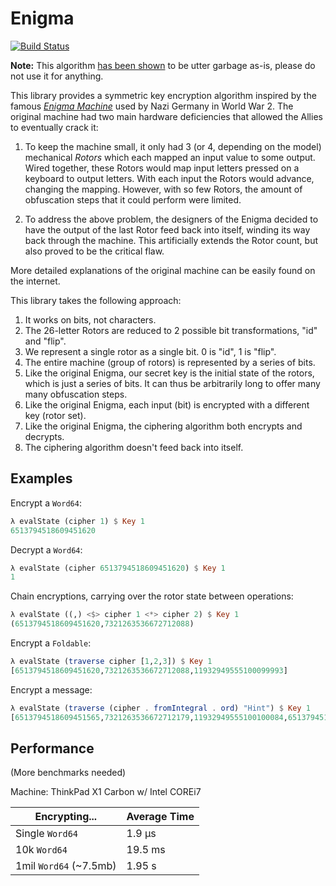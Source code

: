 Enigma
======

[![Build Status](https://travis-ci.org/fosskers/enigma.svg?branch=master)](https://travis-ci.org/fosskers/enigma)

**Note:** This algorithm [has been
shown](https://www.reddit.com/r/crypto/comments/5tudkl/a_modernized_enigma_algorithm/)
to be utter garbage as-is, please do not use it for anything.

This library provides a symmetric key encryption algorithm inspired by the
famous [*Enigma Machine*](https://en.wikipedia.org/wiki/Enigma_machine) used
by Nazi Germany in World War 2. The original machine had two main hardware
deficiencies that allowed the Allies to eventually crack it:

1. To keep the machine small, it only had 3 (or 4, depending on the model)
mechanical *Rotors* which each mapped an input value to some output. Wired
together, these Rotors would map input letters pressed on a keyboard to
output letters. With each input the Rotors would advance, changing the
mapping. However, with so few Rotors, the amount of obfuscation steps that
it could perform were limited.

2. To address the above problem, the designers of the Enigma decided to have
the output of the last Rotor feed back into itself, winding its way back
through the machine. This artificially extends the Rotor count, but also
proved to be the critical flaw.

More detailed explanations of the original machine can be easily found on
the internet.

This library takes the following approach:

1. It works on bits, not characters.
2. The 26-letter Rotors are reduced to 2 possible bit transformations, "id" and "flip".
3. We represent a single rotor as a single bit. 0 is "id", 1 is "flip".
4. The entire machine (group of rotors) is represented by a series of bits.
5. Like the original Enigma, our secret key is the initial state of the rotors,
   which is just a series of bits. It can thus be arbitrarily long to offer
   many many obfuscation steps.
6. Like the original Enigma, each input (bit) is encrypted with a different key (rotor set).
7. Like the original Enigma, the ciphering algorithm both encrypts and decrypts.
8. The ciphering algorithm doesn't feed back into itself.

Examples
--------

Encrypt a `Word64`:
```haskell
λ evalState (cipher 1) $ Key 1
6513794518609451620
```

Decrypt a `Word64`:
```haskell
λ evalState (cipher 6513794518609451620) $ Key 1
1
```

Chain encryptions, carrying over the rotor state between operations:
```haskell
λ evalState ((,) <$> cipher 1 <*> cipher 2) $ Key 1
(6513794518609451620,7321263536672712088)
```

Encrypt a `Foldable`:
```haskell
λ evalState (traverse cipher [1,2,3]) $ Key 1
[6513794518609451620,7321263536672712088,11932949555100099993]
```

Encrypt a message:
```haskell
λ evalState (traverse (cipher . fromIntegral . ord) "Hint") $ Key 1
[6513794518609451565,7321263536672712179,11932949555100100084,6513794518609451537]
```

Performance
-----------

(More benchmarks needed)

Machine: ThinkPad X1 Carbon w/ Intel COREi7

Encrypting... | Average Time
------------- | ------------
Single `Word64` | 1.9 μs
10k `Word64` | 19.5 ms
1mil `Word64` (~7.5mb) | 1.95 s
